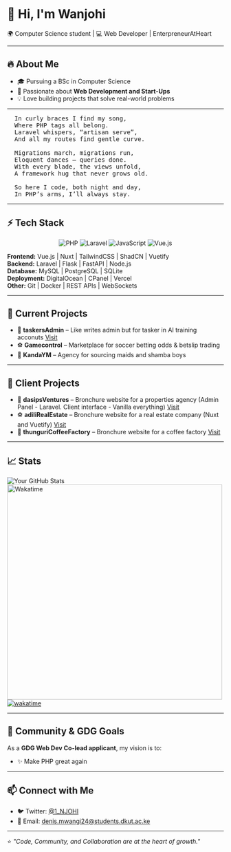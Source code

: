 # 👋 Hi, I'm Wanjohi  

🌍 Computer Science student | 💻 Web Developer | EnterpreneurAtHeart

---

## 🔥 About Me  
- 🎓 Pursuing a BSc in Computer Science  
- 🌱 Passionate about **Web Development and Start-Ups**  
- 💡 Love building projects that solve real-world problems

---

<pre>
  In curly braces I find my song,
  Where PHP tags all belong.
  Laravel whispers, “artisan serve”,
  And all my routes find gentle curve.

  Migrations march, migrations run,
  Eloquent dances — queries done.
  With every blade, the views unfold,
  A framework hug that never grows old.

  So here I code, both night and day,
  In PHP’s arms, I’ll always stay. 
</pre>

---

## ⚡ Tech Stack  
<p align="center">
  <img src="https://img.shields.io/badge/PHP-777BB4?style=flat&logo=php&logoColor=white" alt="PHP">
  <img src="https://img.shields.io/badge/Laravel-FF2D20?style=flat&logo=laravel&logoColor=white" alt="Laravel">
  <img src="https://img.shields.io/badge/JavaScript-F7DF1E?style=flat&logo=javascript&logoColor=black" alt="JavaScript">
  <img src="https://img.shields.io/badge/Vue.js-4FC08D?style=flat&logo=vue.js&logoColor=white" alt="Vue.js">
</p>

**Frontend:** Vue.js | Nuxt | TailwindCSS | ShadCN | Vuetify  
**Backend:** Laravel | Flask | FastAPI | Node.js  
**Database:** MySQL | PostgreSQL | SQLite  
**Deployment:** DigitalOcean | CPanel | Vercel  
**Other:** Git | Docker | REST APIs | WebSockets  

---

## 🌟 Current Projects  
- 🛒 **taskersAdmin** – Like writes admin but for tasker in AI training acconuts [Visit](https://taskersadmin.com)
- ⚽ **Gamecontrol** – Marketplace for soccer betting odds & betslip trading  
- 🏥 **KandaYM** – Agency for sourcing maids and shamba boys

---

## 🌟 Client Projects  
- 🛒 **dasipsVentures** – Bronchure website for a properties agency (Admin Panel - Laravel. Client interface - Vanilla everything) [Visit](https://dasipsventures.com)
- ⚽ **adiliRealEstate** – Bronchure website for a real estate company (Nuxt and Vuetify) [Visit](https://adilirealestate.com)
- 🏥 **thunguriCoffeeFactory** – Bronchure website for a coffee factory [Visit](http://thunguricoffeefactory.co.ke)

---

## 📈 Stats

![Your GitHub Stats](https://github-readme-stats.vercel.app/api?username=dendroid3&show_icons=false&hide_title=true&count_private=true&theme=radical) <br>
<img src="https://wakatime.com/share/@Wanjohi_Mwangi/ffd07aff-a50e-4df2-92ea-ceab6c36d2f0.svg" alt="Wakatime" width="500" height="500"> <br>
[![wakatime](https://wakatime.com/badge/user/5555d3c7-1c5c-4ec7-aab7-858d203d30a5.svg)](https://wakatime.com/@5555d3c7-1c5c-4ec7-aab7-858d203d30a5) <br>

---
## 📢 Community & GDG Goals  
As a **GDG Web Dev Co-lead applicant**, my vision is to:  
- ✨ Make PHP great again

---

## 📫 Connect with Me  
- 🐦 Twitter: [@1_NJOHI](https://x.com/1_NJOHI)
- 📧 Email: [denis.mwangi24@students.dkut.ac.ke](mailto:denis.mwangi24@students.dkut.ac.ke) 

---

⭐️ *"Code, Community, and Collaboration are at the heart of growth."*
